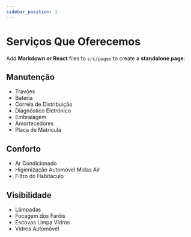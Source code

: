 ```yaml
---
sidebar_position: 1
---
```


# Serviços Que Oferecemos

Add **Markdown or React** files to `src/pages` to create a **standalone page**:


## Manutenção

- Travões
- Bateria
- Correia de Distribuição
- Diagnóstico Eletrónico
- Embraiagem
- Amortecedores
- Placa de Matrícula

## Conforto

- Ar Condicionado
- Higienização Automóvel Midas Air
- Filtro do Habitáculo


## Visibilidade 

- Lâmpadas
- Focagem dos Faróis
- Escovas Limpa Vidros
- Vidros Automóvel
